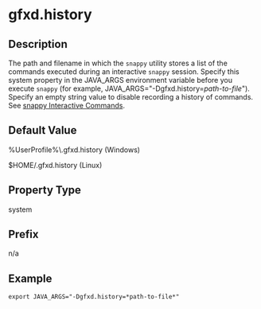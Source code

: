 # gfxd.history


## Description

The path and filename in which the `snappy` utility stores a list of the commands executed during an interactive `snappy` session. Specify this system property in the JAVA_ARGS environment variable before you execute `snappy` (for example, JAVA_ARGS="-Dgfxd.history=*path-to-file*"). Specify an empty string value to disable recording a history of commands. See [snappy Interactive Commands](../interactive_commands/store_command_reference.md).

## Default Value

%UserProfile%\\.gfxd.history (Windows)

$HOME/.gfxd.history (Linux)

## Property Type

system

## Prefix

n/a

## Example

```
export JAVA_ARGS="-Dgfxd.history=*path-to-file*"
```